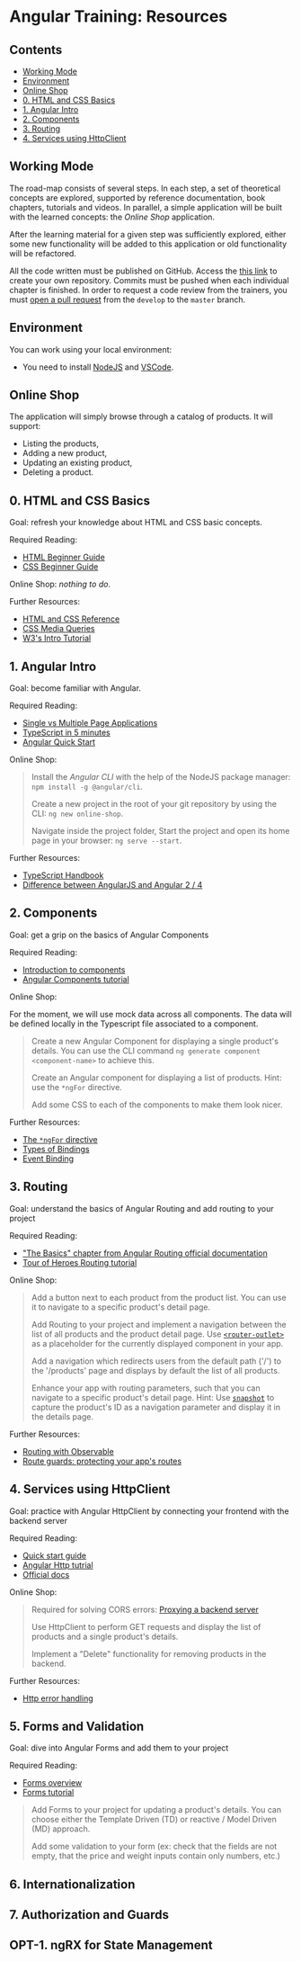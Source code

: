 # Angular Training: Resources

## Contents

 - [Working Mode](#working-mode)
 - [Environment](#environment)
 - [Online Shop](#online-shop)
 - [0. HTML and CSS Basics](#0-html-and-css-basics)
 - [1. Angular Intro](#1-angular-intro)
 - [2. Components](#2-components)
 - [3. Routing](#3-routing)
 - [4. Services using HttpClient](#4-services-using-httpclient)

## Working Mode

The road-map consists of several steps. In each step, a set of theoretical concepts are explored, supported by reference documentation, book chapters, tutorials and videos. In parallel, a simple application will be built with the learned concepts: the *Online Shop* application.

After the learning material for a given step was sufficiently explored, either some new functionality will be added to this application or old functionality will be refactored.

All the code written must be published on GitHub. Access the [this link](https://classroom.github.com/a/Ch8FVRTf) to create your own repository. Commits must be pushed when each individual chapter is finished. In order to request a code review from the trainers, you must [open a pull request](https://help.github.com/en/articles/creating-a-pull-request) from the `develop` to the `master` branch.

## Environment

You can work using your local environment:
 - You need to install [NodeJS](https://nodejs.org/en/) and [VSCode](https://code.visualstudio.com/download).

## Online Shop
The application will simply browse through a catalog of products. It will support:

 - Listing the products,
 - Adding a new product,
 - Updating an existing product,
 - Deleting a product.

## 0. HTML and CSS Basics

Goal: refresh your knowledge about HTML and CSS basic concepts.

Required Reading:

 - [HTML Beginner Guide](https://www.htmldog.com/guides/html/beginner/)
 - [CSS Beginner Guide](https://www.htmldog.com/guides/css/beginner/)

Online Shop: *nothing to do*.

Further Resources:

 - [HTML and CSS Reference](https://www.htmldog.com/references/)
 - [CSS Media Queries](https://www.htmldog.com/guides/css/advanced/mediaqueries/)
 - [W3's Intro Tutorial](https://www.w3.org/Style/Examples/011/firstcss.en.html)

## 1. Angular Intro

Goal: become familiar with Angular.

Required Reading:

 - [Single vs Multiple Page Applications](https://medium.com/@NeotericEU/single-page-application-vs-multiple-page-application-2591588efe58)
 - [TypeScript in 5 minutes](https://www.typescriptlang.org/docs/handbook/typescript-in-5-minutes.html)
 - [Angular Quick Start](https://angular.io/guide/quickstart)

Online Shop:

 > Install the *Angular CLI* with the help of the NodeJS package manager: `npm install -g @angular/cli`.
 > 
 > Create a new project in the root of your git repository by using the CLI: `ng new online-shop`.
 > 
 > Navigate inside the project folder, Start the project and open its home page in your browser: `ng serve --start`.

Further Resources:

 - [TypeScript Handbook](https://www.typescriptlang.org/docs/handbook/basic-types.html)
 - [Difference between AngularJS and Angular 2 / 4](https://www.simplilearn.com/angularjs-vs-angular-2-vs-angular-4-differences-article)

## 2. Components

Goal: get a grip on the basics of Angular Components

Required Reading:

- [Introduction to components](https://angular.io/guide/architecture-components)
- [Angular Components tutorial](https://www.tutorialspoint.com/angular6/angular6_components.htm)

Online Shop:

For the moment, we will use mock data across all components. The data will be defined locally in the Typescript file associated to a component.

 > Create a new Angular Component for displaying a single product's details. You can use the CLI command `ng generate component <component-name>` to achieve this.
 >
 > Create an Angular component for displaying a list of products. Hint: use the `*ngFor` directive.
 >
 > Add some CSS to each of the components to make them look nicer.
 
 Further Resources:
 
 - [The `*ngFor` directive](https://angular.io/guide/displaying-data#showing-an-array-property-with-ngfor)
 - [Types of Bindings](https://angular.io/guide/template-syntax#binding-syntax-an-overview)
 - [Event Binding](https://angular.io/guide/template-syntax#event-binding-event)

## 3. Routing

Goal: understand the basics of Angular Routing and add routing to your project

Required Reading:

 - ["The Basics" chapter from Angular Routing official documentation](https://angular.io/guide/router#the-basics)
 - [Tour of Heroes Routing tutorial](https://angular.io/tutorial/toh-pt5)
 
 Online Shop:
 
 > Add a button next to each product from the product list. You can use it to navigate to a specific product's detail page.
 >
 > Add Routing to your project and implement a navigation between the list of all products and the product detail page. Use [`<router-outlet>`](https://angular.io/guide/router#router-outlet) as a placeholder for the currently displayed component in your app.
 > 
 > Add a navigation which redirects users from the default path ('/') to the '/products' page and displays by default the list of all products.
 >
 > Enhance your app with routing parameters, such that you can navigate to a specific product's detail page. Hint: Use [`snapshot`](https://angular.io/guide/router#snapshot-the-no-observable-alternative) to capture the product's ID as a navigation parameter and display it in the details page. 
 
 Further Resources:
 
  - [Routing with Observable](https://angular.io/guide/router#activated-route-in-action)
  - [Route guards: protecting your app's routes](https://angular.io/guide/router#milestone-5-route-guards)
 
## 4. Services using HttpClient

Goal: practice with Angular HttpClient by connecting your frontend with the backend server

Required Reading:

- [Quick start guide](https://blog.angular-university.io/angular-http/)
- [Angular Http tutrial](https://www.tutorialspoint.com/angular6/angular6_http_client.htm)
- [Official docs](https://angular.io/guide/http)

Online Shop:

 > Required for solving CORS errors: [Proxying a backend server](https://angular.io/guide/build#proxying-to-a-backend-server)
 >
 > Use HttpClient to perform GET requests and display the list of products and a single product's details.
 >
 > Implement a "Delete" functionality for removing products in the backend. 

Further Resources:

 - [Http error handling](https://angular.io/guide/http#error-handling)
 
## 5. Forms and Validation

Goal: dive into Angular Forms and add them to your project

Required Reading:

 - [Forms overview](https://angular.io/guide/forms-overview)
 - [Forms tutorial](https://www.tutorialspoint.com/angular6/angular6_forms.htm)

 > Add Forms to your project for updating a product's details. You can choose either the Template Driven (TD) or reactive / Model Driven  (MD) approach. 
 >
 > Add some validation to your form (ex: check that the fields are not empty, that the price and weight inputs contain only numbers, etc.)

## 6. Internationalization 

## 7. Authorization and Guards

## OPT-1. ngRX for State Management
